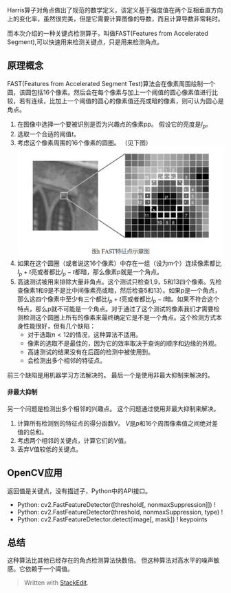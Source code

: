 Harris算子对角点做出了规范的数学定义，该定义基于强度值在两个互相垂直方向上的变化率，虽然很完美，但是它需要计算图像的导数，而且计算导数非常耗时。

而本次介绍的一种关键点检测算子，叫做FAST(Features from Accelerated Segment),可以快速用来检测关键点，只是用来检测角点。
## 原理概念
FAST(Features from Accelerated Segment Test)算法会在像素周围绘制一个圆，该圆包括16个像素。然后会在每个像素与加上一个阈值的圆心像素值进行比较，若有连续，比加上一个阈值的圆心的像素值还亮或暗的像素，则可认为圆心是角点。
1.  在图像中选择一个要被识别是否为兴趣点的像素pp。 假设它的亮度是$I_p$​。
2.  选取一个合适的阈值$t$。
3.  考虑这个像素周围的16个像素的圆圈。 （见下图）
![](picture/FAST-3744f5d1.png)
4. 如果在这个圆圈（或者说这16个像素）中存在一组（设为m个）连续像素都比$I_p+t$亮或者都比$I_p-t$都暗，那么像素p就是一个角点。
5. 高速测试被用来排除大量非角点。这个测试只检查1,9，5和13四个像素。先检查像素1和9是不是比中间像素亮或暗，然后检查5和13）。如果p是一个角点，那么这四个像素中至少有三个都比$I_p+t$亮或者都比$I_p-t$暗。如果不符合这个特点，那么p就不可能是一个角点。对于通过了这个测试的像素我们才需要检测检测这个圆圈上所有的像素来最终确定它是不是一个角点。这个检测方式本身性能很好，但有几个缺陷：
    -   对于选取$n<12$的情况，这种算法不适用。
	-   像素的选取不是最佳的，因为它的效率取决于查询的顺序和边缘的外观。
	-   高速测试的结果没有在后面的检测中被使用到。
	-   会检测出多个相邻的特征点。

前三个缺陷是用机器学习方法解决的。 最后一个是使用非最大抑制来解决的。
#### 非最大抑制
另一个问题是检测出多个相邻的兴趣点。 这个问题通过使用非最大抑制来解决。

1.  计算所有检测到的特征点的得分函数$V$。 $V$是$p$和16个周围像素值之间绝对差值的总和。
2.  考虑两个相邻的关键点，计算它们的$V$值。
3.  丢弃$V$值较低的关键点。
## OpenCV应用
返回值是关键点，没有描述子，Python中的API接口。
- Python: cv2.FastFeatureDetector([threshold[, nonmaxSuppression]]) ! <FastFeatureDetector object>
- Python: cv2.FastFeatureDetector(threshold, nonmaxSuppression, type) ! <FastFeatureDetector object>
- Python: cv2.FastFeatureDetector.detect(image[, mask]) ! keypoints
## 总结
这种算法比其他已经存在的角点检测算法快数倍。
但这种算法对高水平的噪声敏感。它依赖于一个阈值。

> Written with [StackEdit](https://stackedit.io/).
<!--stackedit_data:
eyJoaXN0b3J5IjpbLTgxMTI4NzA0Nl19
-->
